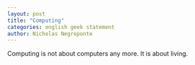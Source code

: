 ```yaml
---
layout: post
title: "Computing"
categories: english geek statement
author: Nicholas Negroponte
---
```


Computing is not about computers any more. It is about living.
